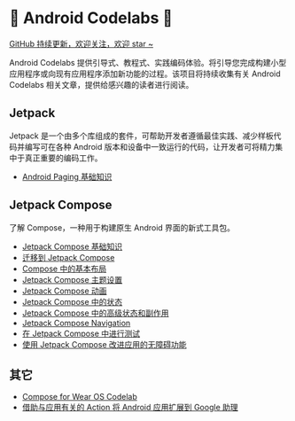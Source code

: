 # 🤖 Android Codelabs 🤖

[GitHub 持续更新，欢迎关注，欢迎 star ~](https://github.com/smallmarker/AndroidCodelabs)

Android Codelabs 提供引导式、教程式、实践编码体验。将引导您完成构建小型应用程序或向现有应用程序添加新功能的过程。该项目将持续收集有关 Android Codelabs 相关文章，提供给感兴趣的读者进行阅读。


## Jetpack 
Jetpack 是一个由多个库组成的套件，可帮助开发者遵循最佳实践、减少样板代码并编写可在各种 Android 版本和设备中一致运行的代码，让开发者可将精力集中于真正重要的编码工作。
- [Android Paging 基础知识](https://github.com/smallmarker/AndroidCodelabs/blob/main/resume/jetpack/Android%20Paging%20%E5%9F%BA%E7%A1%80%E7%9F%A5%E8%AF%86.md)

## Jetpack Compose
了解 Compose，一种用于构建原生 Android 界面的新式工具包。  
- [Jetpack Compose 基础知识](https://github.com/smallmarker/AndroidCodelabs/blob/main/resume/jetpack_compose/Jetpack%20Compose%20%E5%9F%BA%E7%A1%80%E7%9F%A5%E8%AF%86.md)
- [迁移到 Jetpack Compose](https://github.com/smallmarker/AndroidCodelabs/blob/main/resume/jetpack_compose/%E8%BF%81%E7%A7%BB%E5%88%B0%20Jetpack%20Compose.md)
- [Compose 中的基本布局](https://github.com/smallmarker/AndroidCodelabs/blob/main/resume/jetpack_compose/Compose%20%E4%B8%AD%E7%9A%84%E5%9F%BA%E6%9C%AC%E5%B8%83%E5%B1%80.md)
- [Jetpack Compose 主题设置](https://github.com/smallmarker/AndroidCodelabs/blob/main/resume/jetpack_compose/Jetpack%20Compose%20%E4%B8%BB%E9%A2%98%E8%AE%BE%E7%BD%AE.md)
- [Jetpack Compose 动画](https://github.com/smallmarker/AndroidCodelabs/blob/main/resume/jetpack_compose/%E5%9C%A8%20Jetpack%20Compose%20%E4%B8%AD%E4%B8%BA%E5%85%83%E7%B4%A0%E6%B7%BB%E5%8A%A0%E5%8A%A8%E7%94%BB%E6%95%88%E6%9E%9C.md)
- [Jetpack Compose 中的状态](https://github.com/smallmarker/AndroidCodelabs/blob/main/resume/jetpack_compose/Jetpack%20Compose%20%E4%B8%AD%E7%9A%84%E7%8A%B6%E6%80%81.md)
- [Jetpack Compose 中的高级状态和副作用](https://github.com/smallmarker/AndroidCodelabs/blob/main/resume/jetpack_compose/Jetpack%20Compose%20%E4%B8%AD%E7%9A%84%E9%AB%98%E7%BA%A7%E7%8A%B6%E6%80%81%E5%92%8C%E9%99%84%E5%B8%A6%E6%95%88%E5%BA%94.md)
- [Jetpack Compose Navigation](https://github.com/smallmarker/AndroidCodelabs/blob/main/resume/jetpack_compose/Jetpack%20Compose%20Navigation.md)
- [在 Jetpack Compose 中进行测试](https://github.com/smallmarker/AndroidCodelabs/blob/main/resume/jetpack_compose/%E5%9C%A8%20Jetpack%20Compose%20%E4%B8%AD%E8%BF%9B%E8%A1%8C%E6%B5%8B%E8%AF%95.md)
- [使用 Jetpack Compose 改进应用的无障碍功能](https://github.com/smallmarker/AndroidCodelabs/blob/main/resume/jetpack_compose/%20%E4%BD%BF%E7%94%A8%20Jetpack%20Compose%20%E6%94%B9%E8%BF%9B%E5%BA%94%E7%94%A8%E7%9A%84%E6%97%A0%E9%9A%9C%E7%A2%8D%E5%8A%9F%E8%83%BD.md)

## 其它
- [Compose for Wear OS Codelab](https://github.com/smallmarker/AndroidCodelabs/blob/main/resume/Compose%20for%20Wear%20OS%20Codelab.md)
- [借助与应用有关的 Action 将 Android 应用扩展到 Google 助理](https://github.com/smallmarker/AndroidCodelabs/blob/main/resume/%E5%80%9F%E5%8A%A9%E4%B8%8E%E5%BA%94%E7%94%A8%E6%9C%89%E5%85%B3%E7%9A%84%20Action%20%E5%B0%86%20Android%20%E5%BA%94%E7%94%A8%E6%89%A9%E5%B1%95%E5%88%B0%20Google%20%E5%8A%A9%E7%90%86.md)
